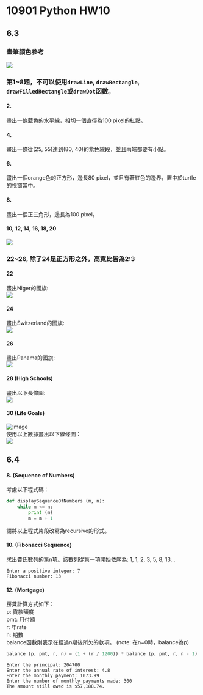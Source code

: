 # 10901 Python HW10

## 6.3
### 畫筆顏色參考
![](https://i.imgur.com/y1KoWNA.png)

### 第1~8題，不可以使用`drawLine`, `drawRectangle`, `drawFilledRectangle`或`drawDot`函數。

#### 2.
畫出一條藍色的水平線，相切一個直徑為100 pixel的紅點。

#### 4.
畫出一條從(25, 55)連到(80, 40)的紫色線段，並且兩端都要有小點。

#### 6.
畫出一個orange色的正方形，邊長80 pixel，並且有著紅色的邊界，置中於turtle的視窗當中。

#### 8.
畫出一個正三角形，邊長為100 pixel。

#### 10, 12, 14, 16, 18, 20
![](https://i.imgur.com/quItTpo.png)

### 22~26, 除了24是正方形之外，高寛比皆為2:3
#### 22
畫出Niger的國旗:  
![](https://i.imgur.com/IGGQjlN.png)


#### 24
畫出Switzerland的國旗:  
![](https://i.imgur.com/qc0F65m.png)


#### 26
畫出Panama的國旗:  
![](https://i.imgur.com/5GImNme.png)


#### 28 (High Schools)
畫出以下長條圖:  
![](https://i.imgur.com/wUTffbl.png)


#### 30 (Life Goals)  
![image](https://i.imgur.com/uafQxvk.png)  
使用以上數據畫出以下線條圖：  
![](https://i.imgur.com/mFPuIn5.png)




## 6.4

#### 8. (Sequence of Numbers)
考慮以下程式碼：
```python
def displaySequenceOfNumbers (m, n):
	while m <= n:
		print (m)
		m = m + 1
```
請將以上程式片段改寫為recursive的形式。

#### 10. (Fibonacci Sequence)
求出費氏數列的第n項。該數列從第一項開始依序為: 1, 1, 2, 3, 5, 8, 13...
```
Enter a positive integer: 7
Fibonacci number: 13
```

#### 12. (Mortgage)
房貣計算方式如下：  
p: 貨款額度  
pmt: 月付額  
r: 年rate  
n: 期數  
balance函數則表示在經過n期後所欠的款項。 (note: 在n=0時，balance為p)  
```python
balance (p, pmt, r, n) = (1 + (r / 1200)) * balance (p, pmt, r, n - 1) - pmt
```
```
Enter the principal: 204700
Enter the annual rate of interest: 4.8
Enter the monthly payment: 1073.99
Enter the number of monthly payments made: 300
The amount still owed is $57,188.74.
```
